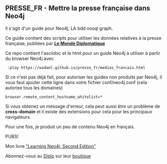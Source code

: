 
## PRESSE_FR - Mettre la presse française dans Neo4j


Il s'agit d'un guide pour Neo4j, LA bdd nosql graph.

Ce guide contient des scripts pour utiliser les données relatives à la presse française, publiées par [**Le Monde Diplomatique**](https://github.com/mdiplo/Medias_francais)

Ce repo contient l'asciidoc et le html pour un guide Neo4j à utiliser à partir du browser Neo4j avec

     :play https://wadael.github.io/presse_fr/medias_francais.html


Si ce n'est pas déjà fait, pour autoriser les guides non produits par Neo4j, il vous faut ajouter cette ligne dans votre fichier conf/neo4j.conf (cela autorise tous les domaines)

    browser.remote_content_hostname_whitelist=*

Si vous obtenez un message d'erreur, cela peut aussi être un problème de __cross-domain__ et il existe des extensions pour cela pour les principaux navigateurs.

Pour une fois, je produit un peu de contenu Neo4j en français.

PUBS!

Mon livre ["Learning Neo4j, Second Edition"](https://www.packtpub.com/big-data-and-business-intelligence/learning-neo4j-3x-second-edition?referrer=wadael) 

Abonnez-vous au [Diplo](https://www.monde-diplomatique.fr/) sur leur [boutique](https://boutique.monde-diplomatique.fr/)